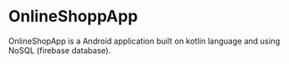 # OnlineShoppApp
OnlineShopApp is a Android application built on kotlin language and using NoSQL (firebase database). 
